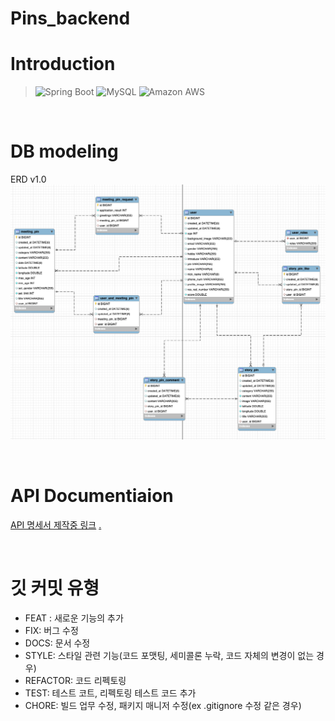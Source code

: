 # Pins_backend

# Introduction
> <img alt="Spring Boot" src ="https://img.shields.io/badge/Spring Boot-6DB33F.svg?&style=flat&logo=Spring-Boot&logoColor=white"/>
> <img alt="MySQL" src ="https://img.shields.io/badge/MySQL-4479A1.svg?&style=flat&logo=MySQL&logoColor=white"/>
> <img alt="Amazon AWS" src ="https://img.shields.io/badge/AWS-232F3E.svg?&style=flat&logo=Amazon-AWS&logoColor=white"/>

&nbsp;
&nbsp;
&nbsp;

# DB modeling
ERD v1.0
![v1.0-Erd](./erd/Erd-v1.png)

&nbsp;
&nbsp;
&nbsp;


# API Documentiaion
[API 명세서 제작중 링크](https://documenter.getpostman.com/view/14767155/TzzHksGm)
[.](https://github.com/wecode-bootcamp-korea/we-fish-backend/blob/master/README.md)

&nbsp;
&nbsp;
&nbsp;



# 깃 커밋 유형
* FEAT : 새로운 기능의 추가
* FIX: 버그 수정
* DOCS: 문서 수정
* STYLE: 스타일 관련 기능(코드 포맷팅, 세미콜론 누락, 코드 자체의 변경이 없는 경우)
* REFACTOR: 코드 리펙토링
* TEST: 테스트 코트, 리펙토링 테스트 코드 추가
* CHORE: 빌드 업무 수정, 패키지 매니저 수정(ex .gitignore 수정 같은 경우)